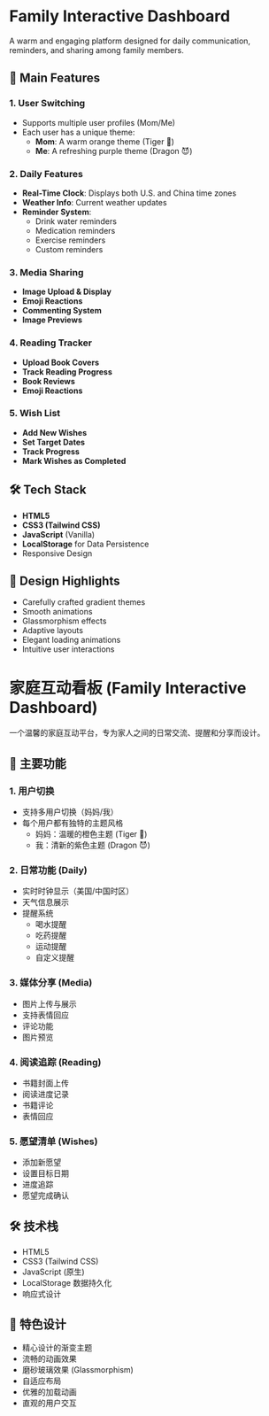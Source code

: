 # Family Interactive Dashboard

A warm and engaging platform designed for daily communication, reminders, and sharing among family members.

## 🌟 Main Features

### 1. User Switching
- Supports multiple user profiles (Mom/Me)
- Each user has a unique theme:
  - **Mom**: A warm orange theme (Tiger 🐯)
  - **Me**: A refreshing purple theme (Dragon 😈)

### 2. Daily Features
- **Real-Time Clock**: Displays both U.S. and China time zones
- **Weather Info**: Current weather updates
- **Reminder System**:
  - Drink water reminders
  - Medication reminders
  - Exercise reminders
  - Custom reminders

### 3. Media Sharing
- **Image Upload & Display**
- **Emoji Reactions**
- **Commenting System**
- **Image Previews**

### 4. Reading Tracker
- **Upload Book Covers**
- **Track Reading Progress**
- **Book Reviews**
- **Emoji Reactions**

### 5. Wish List
- **Add New Wishes**
- **Set Target Dates**
- **Track Progress**
- **Mark Wishes as Completed**

## 🛠 Tech Stack

- **HTML5**
- **CSS3 (Tailwind CSS)**
- **JavaScript** (Vanilla)
- **LocalStorage** for Data Persistence
- Responsive Design

## 💫 Design Highlights

- Carefully crafted gradient themes
- Smooth animations
- Glassmorphism effects
- Adaptive layouts
- Elegant loading animations
- Intuitive user interactions

# 家庭互动看板 (Family Interactive Dashboard)

一个温馨的家庭互动平台，专为家人之间的日常交流、提醒和分享而设计。

## 🌟 主要功能

### 1. 用户切换
- 支持多用户切换（妈妈/我）
- 每个用户都有独特的主题风格
  - 妈妈：温暖的橙色主题 (Tiger 🐯)
  - 我：清新的紫色主题 (Dragon 😈)

### 2. 日常功能 (Daily)
- 实时时钟显示（美国/中国时区）
- 天气信息展示
- 提醒系统
  - 喝水提醒
  - 吃药提醒
  - 运动提醒
  - 自定义提醒

### 3. 媒体分享 (Media)
- 图片上传与展示
- 支持表情回应
- 评论功能
- 图片预览

### 4. 阅读追踪 (Reading)
- 书籍封面上传
- 阅读进度记录
- 书籍评论
- 表情回应

### 5. 愿望清单 (Wishes)
- 添加新愿望
- 设置目标日期
- 进度追踪
- 愿望完成确认

## 🛠 技术栈

- HTML5
- CSS3 (Tailwind CSS)
- JavaScript (原生)
- LocalStorage 数据持久化
- 响应式设计

## 💫 特色设计

- 精心设计的渐变主题
- 流畅的动画效果
- 磨砂玻璃效果 (Glassmorphism)
- 自适应布局
- 优雅的加载动画
- 直观的用户交互
